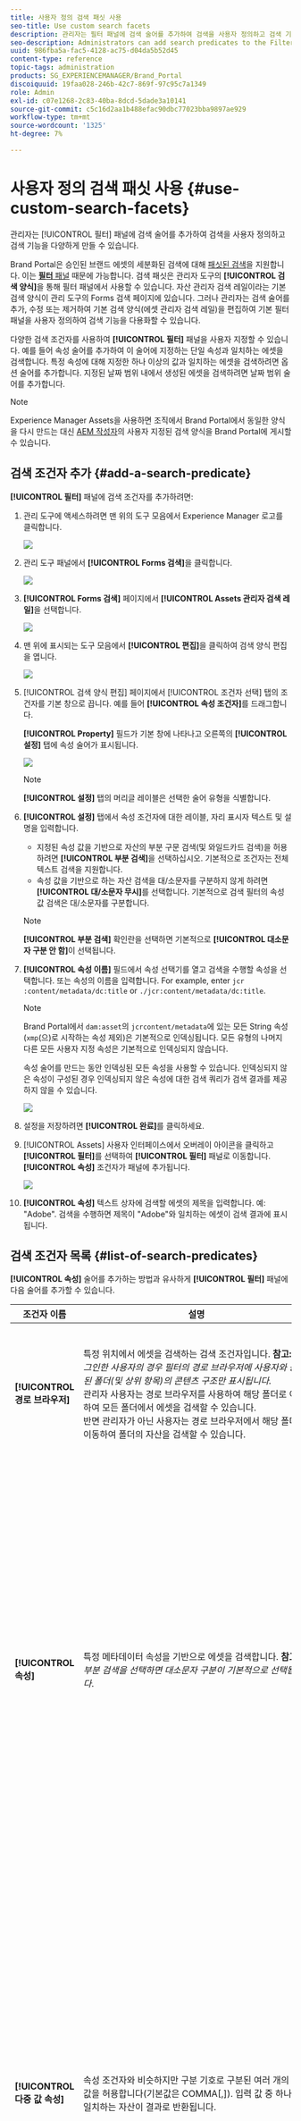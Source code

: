 ```yaml
---
title: 사용자 정의 검색 패싯 사용
seo-title: Use custom search facets
description: 관리자는 필터 패널에 검색 술어를 추가하여 검색을 사용자 정의하고 검색 기능을 다용도로 만들 수 있습니다.
seo-description: Administrators can add search predicates to the Filters panel to customize search and make the search functionality versatile.
uuid: 986fba5a-fac5-4128-ac75-d04da5b52d45
content-type: reference
topic-tags: administration
products: SG_EXPERIENCEMANAGER/Brand_Portal
discoiquuid: 19faa028-246b-42c7-869f-97c95c7a1349
role: Admin
exl-id: c07e1268-2c83-40ba-8dcd-5dade3a10141
source-git-commit: c5c16d2aa1b488efac90dbc77023bba9897ae929
workflow-type: tm+mt
source-wordcount: '1325'
ht-degree: 7%

---
```


# 사용자 정의 검색 패싯 사용 {#use-custom-search-facets}

관리자는 [!UICONTROL 필터] 패널에 검색 술어를 추가하여 검색을 사용자 정의하고 검색 기능을 다양하게 만들 수 있습니다.

Brand Portal은 승인된 브랜드 에셋의 세분화된 검색에 대해 [패싯된 검색](../using/brand-portal-searching.md#search-using-facets-in-filters-panel)을 지원합니다. 이는 [**필터** 패널](../using/brand-portal-searching.md#search-using-facets-in-filters-panel) 때문에 가능합니다. 검색 패싯은 관리자 도구의 **[!UICONTROL 검색 양식]**&#x200B;을 통해 필터 패널에서 사용할 수 있습니다. 자산 관리자 검색 레일이라는 기본 검색 양식이 관리 도구의 Forms 검색 페이지에 있습니다. 그러나 관리자는 검색 술어를 추가, 수정 또는 제거하여 기본 검색 양식(에셋 관리자 검색 레일)을 편집하여 기본 필터 패널을 사용자 정의하여 검색 기능을 다용화할 수 있습니다.

다양한 검색 조건자를 사용하여 **[!UICONTROL 필터]** 패널을 사용자 지정할 수 있습니다. 예를 들어 속성 술어를 추가하여 이 술어에 지정하는 단일 속성과 일치하는 에셋을 검색합니다. 특정 속성에 대해 지정한 하나 이상의 값과 일치하는 에셋을 검색하려면 옵션 술어를 추가합니다. 지정된 날짜 범위 내에서 생성된 에셋을 검색하려면 날짜 범위 술어를 추가합니다.

>[!NOTE]
>
>Experience Manager Assets을 사용하면 조직에서 Brand Portal에서 동일한 양식을 다시 만드는 대신 [AEM 작성자](../using/publish-schema-search-facets-presets.md#publish-search-facets-to-brand-portal)의 사용자 지정된 검색 양식을 Brand Portal에 게시할 수 있습니다.

## 검색 조건자 추가 {#add-a-search-predicate}

**[!UICONTROL 필터]** 패널에 검색 조건자를 추가하려면:

1. 관리 도구에 액세스하려면 맨 위의 도구 모음에서 Experience Manager 로고를 클릭합니다.

   ![](assets/aemlogo.png)

1. 관리 도구 패널에서 **[!UICONTROL Forms 검색]**&#x200B;을 클릭합니다.

   ![](assets/navigation-panel-1.png)

1. **[!UICONTROL Forms 검색]** 페이지에서 **[!UICONTROL Assets 관리자 검색 레일]**&#x200B;을 선택합니다.

   ![](assets/search-forms-page.png)

1. 맨 위에 표시되는 도구 모음에서 **[!UICONTROL 편집]**&#x200B;을 클릭하여 검색 양식 편집을 엽니다.

   ![](assets/edit-search-form-1.png)

1. [!UICONTROL 검색 양식 편집] 페이지에서 [!UICONTROL 조건자 선택] 탭의 조건자를 기본 창으로 끕니다. 예를 들어 **[!UICONTROL 속성 조건자]**&#x200B;를 드래그합니다.

   **[!UICONTROL Property]** 필드가 기본 창에 나타나고 오른쪽의 **[!UICONTROL 설정]** 탭에 속성 술어가 표시됩니다.

   ![](assets/partial-prop-predicate.png)

   >[!NOTE]
   >
   >**[!UICONTROL 설정]** 탭의 머리글 레이블은 선택한 술어 유형을 식별합니다.

1. **[!UICONTROL 설정]** 탭에서 속성 조건자에 대한 레이블, 자리 표시자 텍스트 및 설명을 입력합니다.

   * 지정된 속성 값을 기반으로 자산의 부분 구문 검색(및 와일드카드 검색)을 허용하려면 **[!UICONTROL 부분 검색]**&#x200B;을 선택하십시오. 기본적으로 조건자는 전체 텍스트 검색을 지원합니다.
   * 속성 값을 기반으로 하는 자산 검색을 대/소문자를 구분하지 않게 하려면 **[!UICONTROL 대/소문자 무시]**&#x200B;를 선택합니다. 기본적으로 검색 필터의 속성 값 검색은 대/소문자를 구분합니다.

   >[!NOTE]
   >
   >**[!UICONTROL 부분 검색]** 확인란을 선택하면 기본적으로 **[!UICONTROL 대소문자 구분 안 함]**&#x200B;이 선택됩니다.

1. **[!UICONTROL 속성 이름]** 필드에서 속성 선택기를 열고 검색을 수행할 속성을 선택합니다. 또는 속성의 이름을 입력합니다. For example, enter `jcr :content/metadata/dc:title` or `./jcr:content/metadata/dc:title`.

   >[!NOTE]
   >
   >Brand Portal에서 `dam:asset`의 `jcrcontent/metadata`에 있는 모든 String 속성(`xmp`(으)로 시작하는 속성 제외)은 기본적으로 인덱싱됩니다. 모든 유형의 나머지 다른 모든 사용자 지정 속성은 기본적으로 인덱싱되지 않습니다.
   >
   >속성 술어를 만드는 동안 인덱싱된 모든 속성을 사용할 수 있습니다. 인덱싱되지 않은 속성이 구성된 경우 인덱싱되지 않은 속성에 대한 검색 쿼리가 검색 결과를 제공하지 않을 수 있습니다.

   ![](assets/title-prop.png)

1. 설정을 저장하려면 **[!UICONTROL 완료]**&#x200B;를 클릭하세요.
1. [!UICONTROL Assets] 사용자 인터페이스에서 오버레이 아이콘을 클릭하고 **[!UICONTROL 필터]**&#x200B;를 선택하여 **[!UICONTROL 필터]** 패널로 이동합니다. **[!UICONTROL 속성]** 조건자가 패널에 추가됩니다.

   ![](assets/property-filter-panel.png)

1. **[!UICONTROL 속성]** 텍스트 상자에 검색할 에셋의 제목을 입력합니다. 예: &quot;Adobe&quot;. 검색을 수행하면 제목이 &quot;Adobe&quot;와 일치하는 에셋이 검색 결과에 표시됩니다.

## 검색 조건자 목록 {#list-of-search-predicates}

**[!UICONTROL 속성]** 술어를 추가하는 방법과 유사하게 **[!UICONTROL 필터]** 패널에 다음 술어를 추가할 수 있습니다.

| **조건자 이름** | **설명** | **속성** |
|-------|-------|----------|
| **[!UICONTROL 경로 브라우저]** | 특정 위치에서 에셋을 검색하는 검색 조건자입니다. **참고:** *로그인한 사용자의 경우 필터의 경로 브라우저에 사용자와 공유된 폴더(및 상위 항목)의 콘텐츠 구조만 표시됩니다.* <br> 관리자 사용자는 경로 브라우저를 사용하여 해당 폴더로 이동하여 모든 폴더에서 에셋을 검색할 수 있습니다. <br> 반면 관리자가 아닌 사용자는 경로 브라우저에서 해당 폴더로 이동하여 폴더의 자산을 검색할 수 있습니다. | <ul><li>필드 레이블</li><li>경로</li><li>설명</li></ul> |
| **[!UICONTROL 속성]** | 특정 메타데이터 속성을 기반으로 에셋을 검색합니다. **참고:** *부분 검색을 선택하면 대소문자 구분이 기본적으로 선택됩니다*. | <ul><li>필드 레이블</li><li>플레이스홀더</li><li>속성 이름</li><li>부분 검색</li><li>대소문자 구분 안 함</li><li> 설명</li></ul> |
| **[!UICONTROL 다중 값 속성]** | 속성 조건자와 비슷하지만 구분 기호로 구분된 여러 개의 입력 값을 허용합니다(기본값은 COMMA[,]). 입력 값 중 하나와 일치하는 자산이 결과로 반환됩니다. | <ul><li>필드 레이블</li><li>플레이스홀더</li><li>속성 이름</li><li>구분 기호 지원</li><li>대소문자 구분 안 함</li><li>설명</li></ul> |
| **[!UICONTROL 태그]** | 태그를 기반으로 에셋을 검색하는 검색 조건자입니다. 태그 목록의 다양한 태그를 채우도록 경로 속성을 구성할 수 있습니다. *참고: 관리자가 AEM에서 검색 양식을 게시하는 경우 경로 값(예: [!UICONTROL `/etc/tags/mac/<tenant_id>/<custom_tag_namespace>`])을 변경해야 할 수 있습니다. 여기서 경로에는 테넌트 정보(예: [!UICONTROL `/etc/tags/<custom_tag_namespace>`])가 포함되지 않습니다. | <ul><li>필드 레이블</li><li>속성 이름</li><li>경로</li><li>설명</li></ul> |
| **[!UICONTROL 경로]** | 특정 위치에서 에셋을 검색하는 검색 조건자입니다. | <ul><li>필드 레이블</li><li>경로</li><li>설명</li></ul> |                                                     |
| **[!UICONTROL 상대적 날짜]** | 만든 상대적 날짜를 기준으로 자산을 검색하는 검색 조건자입니다. | <ul><li>필드 레이블</li><li>속성 이름</li><li>상대적 날짜</li></ul> |
| **[!UICONTROL 범위]** | 지정된 속성 값 범위 내에 있는 에셋을 검색하는 검색 조건자입니다. [필터] 패널에서 범위에 대한 최소 및 최대 속성 값을 지정할 수 있습니다. | <ul><li>필드 레이블</li><li>속성 이름</li><li>설명</li></ul> |
| **[!UICONTROL 날짜 범위]** | 날짜 속성에 대해 지정된 범위 내에 생성된 에셋을 검색하는 검색 조건자입니다. 필터 패널에서 시작 및 종료 날짜를 지정할 수 있습니다. | <ul><li>필드 레이블</li><li>플레이스홀더</li><li>속성 이름</li><li>범위 텍스트(시작)</li><li>범위 텍스트(종료)</li><li>설명</li></ul> |
| **[!UICONTROL 날짜]** | 날짜 속성을 기반으로 하는 에셋의 슬라이더 기반 검색에 대한 검색 조건자입니다. | <ul><li>필드 레이블</li><li>속성 이름</li><li>설명</li></ul> |
| **[!UICONTROL 파일 크기]** | 크기 기준으로 에셋을 검색하는 검색 조건자입니다. | <ul><li>필드 레이블</li><li>속성 이름</li><li>경로</li><li>설명</li></ul> |
| **[!UICONTROL 마지막으로 수정한 자산]** | 마지막으로 수정한 날짜를 기준으로 에셋을 검색하는 검색 조건자입니다. | <ul><li>필드 레이블</li><li>속성 이름</li><li>설명</li></ul> |
| **[!UICONTROL 승인 상태]** | 승인 메타데이터 속성을 기반으로 에셋을 검색하는 검색 조건자입니다. 기본 속성 이름은 **dam:status**&#x200B;입니다. | <ul><li>필드 레이블</li><li>속성 이름</li><li>설명</li></ul> |
| **[!UICONTROL 체크아웃 상태]** | AEM Assets에서 게시한 에셋의 체크아웃 상태를 기반으로 에셋을 검색하는 검색 조건자입니다. | <ul><li>필드 레이블</li><li>속성 이름</li><li>설명</li></ul> |
| **[!UICONTROL 체크아웃한 사람]** | 에셋을 체크아웃한 사용자를 기준으로 에셋을 검색하는 검색 조건자입니다. | <ul><li>필드 레이블</li><li>속성 이름</li><li>설명</li></ul> |
| **[!UICONTROL 만료 상태]** | 만료 상태를 기반으로 에셋을 검색하는 검색 조건자입니다. | <ul><li>필드 레이블</li><li>속성 이름</li><li>설명</li></ul> |
| **[!UICONTROL 컬렉션 구성원]** | 자산이 컬렉션의 일부인지 여부를 기준으로 자산을 검색하는 검색 조건자입니다. | 설명 |
| **[!UICONTROL 숨김]** | 이 조건자는 최종 사용자에게 명시적으로 표시되지 않으며 일반적으로 검색 결과 유형을 **dam:Asset**(으)로 제한하는 숨겨진 제한에 사용됩니다. | <ul><li>필드 레이블</li><li>속성 이름</li><li>설명</li></ul> |

>[!NOTE]
>
>* **[!UICONTROL 옵션 조건자]**, **[!UICONTROL Publish 상태 조건자]** 및 **[!UICONTROL 등급 조건자]**&#x200B;는 Brand Portal에서 작동하지 않으므로 사용하지 마십시오.
>* 폴더 유형 조건자 `(nt:folder type)`은(는) Brand Portal에서 지원되지 않으므로 성능 문제가 발생할 수 있습니다. 게시된 사용자 정의 검색 양식에 있는 경우 검색 양식을 편집하여 삭제할 수 있습니다.

## 검색 조건자 삭제 {#delete-a-search-predicate}

검색 조건자를 삭제하려면 다음 단계를 수행합니다.

1. 관리 도구에 액세스하려면 Adobe 로고를 클릭하십시오.

   ![](assets/aemlogo.png)

1. 관리 도구 패널에서 **[!UICONTROL Forms 검색]**&#x200B;을 클릭합니다.

   ![](assets/navigation-panel-2.png)

1. **[!UICONTROL Forms 검색]** 페이지에서 **[!UICONTROL Assets 관리자 검색 레일]**&#x200B;을 선택합니다.

   ![](assets/search-forms-page.png)

1. 맨 위에 표시되는 도구 모음에서 **[!UICONTROL 편집]**&#x200B;을 클릭하여 검색 양식 편집을 엽니다.

   ![](assets/edit-search-form-2.png)

1. [!UICONTROL 검색 양식 편집] 페이지의 기본 창에서 삭제할 술어를 선택합니다. 예를 들어 **[!UICONTROL 속성 조건자]**&#x200B;를 선택합니다.

   오른쪽의 **[!UICONTROL 설정]** 탭에는 속성 조건자 필드가 표시됩니다.

1. 속성 설명을 삭제하려면 bin 아이콘을 클릭합니다. **[!UICONTROL 필드 삭제]** 대화 상자에서 **[!UICONTROL 삭제]**&#x200B;를 클릭하여 삭제 작업을 확인합니다.

   **[!UICONTROL 속성 조건자]** 필드가 기본 창에서 제거되고 **[!UICONTROL 설정]** 탭이 비어 있습니다.

   ![](assets/search-form-delete-predicate.png)

1. 변경 내용을 저장하려면 도구 모음에서 **[!UICONTROL 완료]**&#x200B;를 클릭합니다.
1. **[!UICONTROL Assets]** 사용자 인터페이스에서 오버레이 아이콘을 클릭하고 **[!UICONTROL 필터]**&#x200B;를 선택하여 **[!UICONTROL 필터]** 패널로 이동합니다. **[!UICONTROL 속성]** 조건자가 패널에서 제거되었습니다.

   ![](assets/property-predicate-removed.png)
